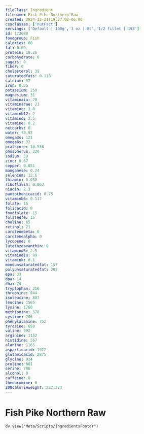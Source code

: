 ```yaml
---
fileClass: Ingredient
filename: Fish Pike Northern Raw
created: 2024-12-21T19:27:02-06:00
cssclasses: ['nutFact']
servings: ['Default | 100g','3 oz | 85','1/2 fillet | 198']
id: 173680
foodgroup: Fish
calories: 88
fat: 0.69
protein: 19.26
carbohydrate: 0
sugars: 0
fiber: 0
cholesterol: 39
saturatedfats: 0.118
calcium: 57
iron: 0.55
potassium: 259
magnesium: 31
vitaminaiu: 70
vitaminarae: 21
vitaminc: 3.8
vitaminb12: 2
vitamind: 2.5
vitamine: 0.2
netcarbs: 0
water: 78.92
omega3s: 121
omega6s: 32
pralscore: 10.556
phosphorus: 220
sodium: 39
zinc: 0.67
copper: 0.051
manganese: 0.24
selenium: 12.6
thiamin: 0.058
riboflavin: 0.063
niacin: 2.3
pantothenicacid: 0.75
vitaminb6: 0.117
folate: 15
folicacid: 0
foodfolate: 15
folatedfe: 15
choline: 65
retinol: 21
carotenebeta: 0
carotenealpha: 0
lycopene: 0
luteinzeaxanthin: 0
vitamind3: 2.5
vitamindiu: 99
vitamink: 0.1
monounsaturatedfat: 157
polyunsaturatedfat: 202
epa: 33
dpa: 14
dha: 74
tryptophan: 216
threonine: 844
isoleucine: 887
leucine: 1565
lysine: 1768
methionine: 570
cystine: 206
phenylalanine: 752
tyrosine: 650
valine: 992
arginine: 1152
histidine: 567
alanine: 1165
asparticacid: 1972
glutamicacid: 2875
glycine: 924
proline: 681
serine: 786
alcohol: 0
caffeine: 0
theobromine: 0
200calorieweight: 227.273
---
```


# Fish Pike Northern Raw

```dataviewjs
dv.view("Meta/Scripts/IngredientsFooter")
```